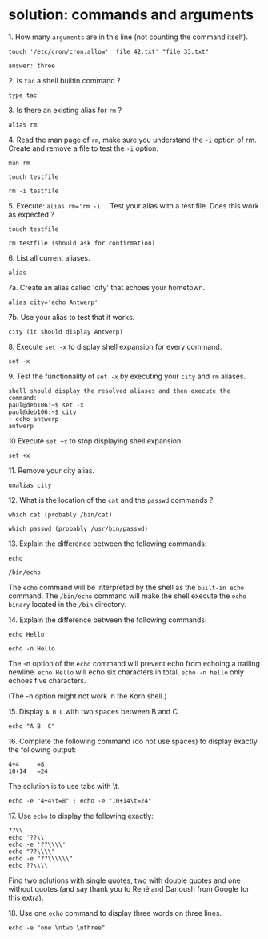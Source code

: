 # solution: commands and arguments

1\. How many `arguments` are in this line (not counting the command
itself).

    touch '/etc/cron/cron.allow' 'file 42.txt' "file 33.txt"

    answer: three

2\. Is `tac` a shell builtin command ?

    type tac

3\. Is there an existing alias for `rm` ?

    alias rm

4\. Read the man page of `rm`, make sure you understand the `-i` option
of rm. Create and remove a file to test the `-i` option.

    man rm

    touch testfile

    rm -i testfile

5\. Execute: `alias rm='rm -i'` . Test your alias with a test file. Does
this work as expected ?

    touch testfile

    rm testfile (should ask for confirmation)

6\. List all current aliases.

    alias

7a. Create an alias called \'city\' that echoes your hometown.

    alias city='echo Antwerp'

7b. Use your alias to test that it works.

    city (it should display Antwerp)

8\. Execute `set -x` to display shell expansion for every command.

    set -x

9\. Test the functionality of `set -x` by executing your `city` and `rm`
aliases.

    shell should display the resolved aliases and then execute the command:
    paul@deb106:~$ set -x
    paul@deb106:~$ city
    + echo antwerp
    antwerp

10 Execute `set +x` to stop displaying shell expansion.

    set +x

11\. Remove your city alias.

    unalias city

12\. What is the location of the `cat` and the `passwd` commands ?

    which cat (probably /bin/cat)

    which passwd (probably /usr/bin/passwd)

13\. Explain the difference between the following commands:

    echo

    /bin/echo

The `echo` command will be interpreted by the shell as the
`built-in echo` command. The `/bin/echo` command will make the shell
execute the `echo binary` located in the `/bin` directory.

14\. Explain the difference between the following commands:

    echo Hello

    echo -n Hello

The -n option of the `echo` command will prevent echo from echoing a
trailing newline. `echo Hello` will echo six characters in total,
`echo -n hello` only echoes five characters.

(The -n option might not work in the Korn shell.)

15\. Display `A B C` with two spaces between B and C.

    echo "A B  C"

16\. Complete the following command (do not use spaces) to display
exactly the following output:

    4+4     =8
    10+14   =24

The solution is to use tabs with \\t.

    echo -e "4+4\t=8" ; echo -e "10+14\t=24"

17\. Use `echo` to display the following exactly:

    ??\\
    echo '??\\'
    echo -e '??\\\\'
    echo "??\\\\"
    echo -e "??\\\\\\"
    echo ??\\\\

Find two solutions with single quotes, two with double quotes and one
without quotes (and say thank you to René and Darioush from Google for
this extra).

18\. Use one `echo` command to display three words on three lines.

    echo -e "one \ntwo \nthree"
